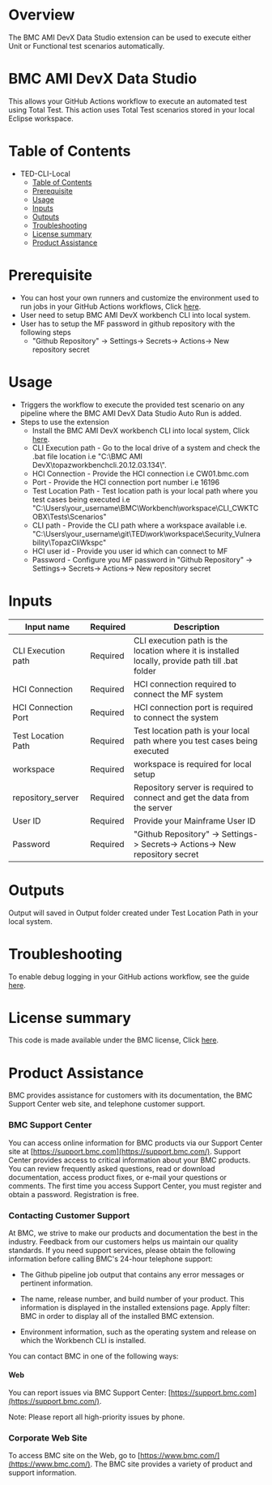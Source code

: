 # Overview
The BMC AMI DevX Data Studio extension can be used to execute either Unit or Functional test scenarios automatically. 

# BMC AMI DevX Data Studio

This allows your GitHub Actions workflow to execute an automated test using Total Test. This action uses Total Test scenarios stored in your local Eclipse workspace. <br>
          
# Table of Contents

  * TED-CLI-Local
    * [Table of Contents](https://github.com/marketplace/actions/bmc-ami-devx-total-test/#Table%20of%20Contents)
    * [Prerequisite](https://github.com/marketplace/actions/bmc-ami-devx-total-test/#Prerequisite)
    * [Usage](https://github.com/marketplace/actions/bmc-ami-devx-total-test/#Usage)
    * [Inputs](https://github.com/marketplace/actions/bmc-ami-devx-total-test/#Inputs)
    * [Outputs](https://github.com/marketplace/actions/bmc-ami-devx-total-test/#Outputs)
    * [Troubleshooting](https://github.com/marketplace/bmc-ami-devx-total-test/#Troubleshooting)
    * [License summary](https://github.com/marketplace/actions/bmc-ami-devx-total-test/#License%20summary)
    * [Product Assistance](https://github.com/marketplace/actions/bmc-ami-devx-total-test/#Product%20Assistance)

# Prerequisite

 * You can host your own runners and customize the environment used to run jobs in your GitHub Actions workflows, Click [here](https://docs.github.com/en/actions/hosting-your-own-runners/about-self-hosted-runners).
 * User need to setup BMC AMI DevX workbench CLI into local system.
 * User has to setup the MF password in github repository with the following steps
   * "Github Repository" -> Settings-> Secrets-> Actions-> New repository secret

# Usage

* Triggers the workflow to execute the provided test scenario on any pipeline where the BMC AMI DevX Data Studio Auto Run is added. 
* Steps to use the extension
  * Install the BMC AMI DevX workbench CLI into local system, Click [here](https://download.api.compuware.com/web/private/66jvM2Rf5dcHtVjXdYhudGtRn9CtHzYq/test-management/results.html).
  * CLI Execution path - Go to the local drive of a system and check the .bat file location i.e "C:\\BMC AMI DevX\\topazworkbenchcli.20.12.03.134\\".
  * HCI Connection - Provide the HCI connection i.e CW01.bmc.com
  * Port - Provide the HCI connection port number i.e 16196
  * Test Location Path - Test location path is your local path where you test cases being executed i.e    "C:\\Users\\your_username\\BMC\\Workbench\\workspace\\CLI_CWKTCOBX\\Tests\\Scenarios"
  * CLI path - Provide the CLI path where a workspace available i.e. "C:\\Users\\your_username\\git\\TED\\work\\workspace\\Security_Vulnerability\\TopazCliWkspc"
  * HCI user id - Provide you user id which can connect to MF
  * Password - Configure you MF password in "Github Repository" -> Settings-> Secrets-> Actions-> New repository secret
     
 
# Inputs


| Input name | Required | Description |
| --- | --- | --- |
| CLI Execution path | Required  | CLI execution path is the location where it is installed locally, provide path till .bat folder  |
| HCI Connection | Required  | HCI connection required to connect the MF system |
| HCI Connection Port  | Required  | HCI connection port is required to connect the system |
| Test Location Path | Required  | Test location path is your local path where you test cases being executed |
| workspace  | Required  | workspace is required for local setup |
| repository_server  | Required  | Repository server is required to connect and get the data from the server |
| User ID  | Required  | Provide your Mainframe User ID |
| Password  | Required  | "Github Repository" -> Settings-> Secrets-> Actions-> New repository secret |


# Outputs

Output will saved in Output folder created under Test Location Path in your local system.

# Troubleshooting

To enable debug logging in your GitHub actions workflow, see the guide [here](https://docs.github.com/en/actions/monitoring-and-troubleshooting-workflows/enabling-debug-logging).

# License summary

This code is made available under the BMC license, Click [here](https://github.com/bmc-compuware/devX-data-studio-github-actions/blob/main/LICENSE.txt).

# Product Assistance

BMC provides assistance for customers with its documentation, the BMC Support Center web site, and telephone customer support.

### BMC Support Center

You can access online information for BMC products via our Support Center site at [https://support.bmc.com](https://support.bmc.com/). Support Center provides access to critical information about your BMC products. You can review frequently asked questions, read or download documentation, access product fixes, or e-mail your questions or comments. The first time you access Support Center, you must register and obtain a password. Registration is free.

### Contacting Customer Support

At BMC, we strive to make our products and documentation the best in the industry. Feedback from our customers helps us maintain our quality standards. If you need support services, please obtain the following information before calling BMC\'s 24-hour telephone support:

- The Github pipeline job output that contains any error messages or pertinent information.

- The name, release number, and build number of your product. This information is displayed in the installed extensions page. Apply filter: BMC in order to display all of the installed BMC extension.

- Environment information, such as the operating system and release on which the Workbench CLI is installed.

You can contact BMC in one of the following ways:


#### Web

You can report issues via BMC Support Center: [https://support.bmc.com](https://support.bmc.com/).

Note: Please report all high-priority issues by phone.

### Corporate Web Site

To access BMC site on the Web, go to [https://www.bmc.com/](https://www.bmc.com/). The BMC site provides a variety of product and support information.
